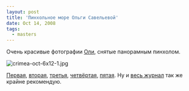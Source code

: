 ```yaml
---
layout: post
title: 'Пинхольное море Ольги Савельевой'
date: Oct 14, 2008
tags:
  - masters
---
```


Очень красивые фотографии [Оли](http://vextazzze.livejournal.com/), снятые панорамным пинхолом.

![crimea-oct-6x12-1.jpg](upload://crimea-oct-6x12-1.jpg)

[Первая](http://vextazzze.livejournal.com/116776.html), [вторая](http://vextazzze.livejournal.com/117086.html), [третья](http://vextazzze.livejournal.com/117370.html), [четвёртая](http://vextazzze.livejournal.com/117518.html), [пятая](http://vextazzze.livejournal.com/117934.html). Ну и [весь журнал](http://vextazzze.livejournal.com/) так же крайне рекомендую.
